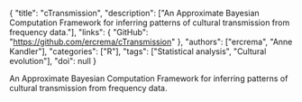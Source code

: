 {
  "title": "cTransmission",
  "description": ["An Approximate Bayesian Computation Framework for inferring patterns of cultural transmission from frequency data."],
  "links": {
    "GitHub": "https://github.com/ercrema/cTransmission"
  },
  "authors": ["ercrema", "Anne Kandler"],
  "categories": ["R"],
  "tags": ["Statistical analysis", "Cultural evolution"],
  "doi": null
}

<!-- Generated by csv2md.R – do not edit by hand -->

An Approximate Bayesian Computation Framework for inferring patterns of cultural transmission from frequency data.